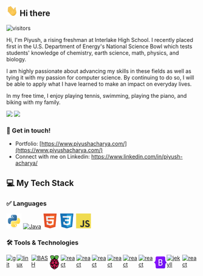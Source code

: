 ## <img src="https://raw.githubusercontent.com/danBamikiya/danBamikiya/main/wave.gif" width="30"> Hi there

![visitors](https://visitor-badge.laobi.icu/badge?page_id=Verisimilitude11.Verisimilitude11)

Hi, I'm Piyush, a rising freshman at Interlake High School. I recently placed first in the U.S. Department of Energy's National Science Bowl which tests students' knowledge of chemistry, earth science, math, physics, and biology. 

I am highly passionate about advancing my skills in these fields as well as tying it with my passion for computer science. By continuing to do so, I will be able to apply what I have learned to make an impact on everyday lives.

In my free time, I enjoy playing tennis, swimming, playing the piano, and biking with my family.

<p align="left">
  <img height="150em" src="https://github-readme-stats.vercel.app/api?username=Verisimilitude11&count_private=trueshow_icons=true&theme=tokyonight&border_radius=15" />
  <img height="150em" src="https://github-readme-stats.vercel.app/api/top-langs/?username=Verisimilitude11&layout=compact&langs_count=10&border_color=fff&&theme=tokyonight&border_radius=11" />
</p>

### 💬 Get in touch!
- Portfolio: [https://www.piyushacharya.com/](https://www.piyushacharya.com/)
- Connect with me on Linkedin: https://www.linkedin.com/in/piyush-acharya/
<!-- - Stack Overflow: <p> <a href="https://stackoverflow.com/users/19637822/verisimilitude"><img src="https://stackoverflow.com/users/flair/19637822.png?theme=dark" width="208" height="58" alt="profile for Verisimilitude at Stack Overflow, Q&amp;A for professional and enthusiast programmers" title="profile for Verisimilitude at Stack Overflow, Q&amp;A for professional and enthusiast programmers"></a> </p> -->
## 💻 My Tech Stack

### ✅ Languages
  <a href="https://www.python.org" target="_blank"><img src="https://raw.githubusercontent.com/devicons/devicon/master/icons/python/python-original.svg" alt="python" width="40" height="40"/></a>
  <a href="https://www.java.com/" target="_blank"><img src="https://th.bing.com/th/id/R.711f654d966e29da576399cc8d873a9e?rik=tifO%2bzvVJ9j0UA&riu=http%3a%2f%2flogos-download.com%2fwp-content%2fuploads%2f2016%2f10%2fJava_logo.png&ehk=P22bQv3apUVfWeZ8R8pFK3FLKFXCgf6kklPc4mjoQkE%3d&risl=&pid=ImgRaw&r=0" alt="Java" width="40" height="40"/></a>
  <a href="https://html.spec.whatwg.org/" target="_blank"><img src="https://raw.githubusercontent.com/devicons/devicon/master/icons/html5/html5-original.svg" alt="HTML" width="40" height="40"/></a>
  <a href="https://html.spec.whatwg.org/" target="_blank"><img src="https://raw.githubusercontent.com/devicons/devicon/master/icons/css3/css3-original.svg" alt="HTML" width="40" height="40"/></a>
  <a href="https://developer.mozilla.org/en-US/docs/Web/JavaScript" target="_blank"><img src="https://raw.githubusercontent.com/devicons/devicon/master/icons/javascript/javascript-original.svg" alt="javascript" width="40" height="40"/></a>
  
</div>

### 🛠️ Tools & Technologies

<div style="display: flex;">
  <a href="https://git-scm.com/" target="_blank"><img src="https://www.vectorlogo.zone/logos/git-scm/git-scm-icon.svg" alt="git" width="40" height="40"/></a>
  <a href="https://www.linux.org/" target="_blank"><img src="https://bootableinstaller.com/img/linux-512.png" alt="linux" width="40" height="40"/></a>
  <a href="https://www.gnu.org/software/bash/" target="_blank"><img src="https://keestalkstech.com/wp-content/uploads/2019/08/bash-logo-300x300.png" alt="BASH" width="40" height="40"/></a>
  <a href="https://www.raspberrypi.org/" target="_blank"><img src="https://raw.githubusercontent.com/devicons/devicon/master/icons/raspberrypi/raspberrypi-original.svg" alt="react" width="40" height="40"/></a>
  <a href="https://azure.microsoft.com/en-us/" target="_blank"><img src="https://swimburger.net/media/fbqnp2ie/azure.svg" alt="react" width="40" height="40"/></a>
  <a href="https://www.android.com/" target="_blank"><img src="https://raw.githubusercontent.com/yurijserrano/Github-Profile-Readme-Logos/master/frameworks/android.svg" alt="react" width="40" height="40"/></a>
  <a href="https://www.bluej.org/" target="_blank"><img src="https://www.freeiconspng.com/uploads/bluej-icon-png-0.png" alt="react" width="40" height="40"/></a>
  <a href="https://code.visualstudio.com/" target="_blank"><img src="https://raw.githubusercontent.com/yurijserrano/Github-Profile-Readme-Logos/master/text%20editors/vscode.svg" alt="react" width="40" height="40"/></a>
  <a href="https://visualstudio.com/" target="_blank"><img src="https://pics.computerbase.de/9/9/2/3/0-e36f805671c3b980/logo-192.2833764d.png" alt="react" width="40" height="40"/></a>
  <a href="https://dotnet.microsoft.com/en-us/" target="_blank"><img src="https://neosmart.net/blog/wp-content/uploads/2019/06/dot-NET-Core.png" alt="react" width="40" height="40"/></a>
  <a href="https://getbootstrap.com" target="_blank"><img src="https://raw.githubusercontent.com/devicons/devicon/master/icons/bootstrap/bootstrap-original.svg" alt="bootstrap" width="40" height="40"/></a>
  <a href="https://jekyllrb.com/" target="_blank"><img src="https://www.vectorlogo.zone/logos/jekyllrb/jekyllrb-icon.svg" alt="jekyll" width="40" height="40"/></a>
  <a href="https://www.eclipse.org/ide/" target="_blank"><img src="https://cdn.freebiesupply.com/logos/large/2x/eclipse-11-logo-png-transparent.png" alt="react" width="40" height="40"/></a>
</div>
